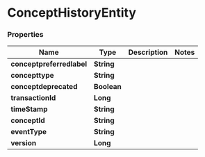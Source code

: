   # ConceptHistoryEntity
  
  ### Properties
 Name | Type | Description | Notes
 ------------ | ------------- | ------------- | -------------
**conceptpreferredlabel** | **String** | | 
**concepttype** | **String** |  | 
**conceptdeprecated** | **Boolean** |  | 
**transactionId** | **Long** |  | 
**timeStamp** | **String** |  | 
**conceptId** | **String** |  | 
**eventType** | **String** |  | 
**version** | **Long** |  | 
     
     
    

